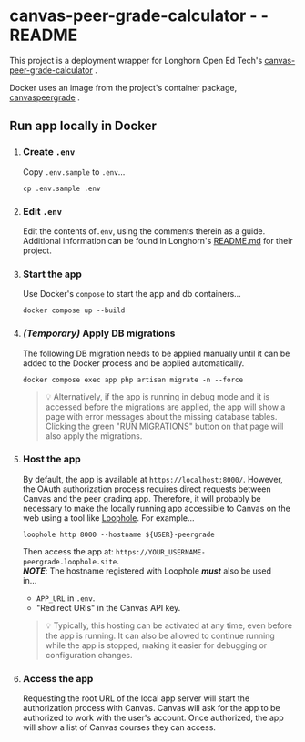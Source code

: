 # canvas-peer-grade-calculator - - README

This project is a deployment wrapper for Longhorn Open Ed Tech's
[canvas-peer-grade-calculator](https://github.com/longhornopen/canvas-peer-grade-calculator)
.

Docker uses an image from the project's container package,
[canvaspeergrade](https://github.com/longhornopen/canvas-peer-grade-calculator/pkgs/container/canvaspeergrade)
.

## Run app locally in Docker

1. ### Create `.env`
   Copy `.env.sample` to `.env`…
    ```shell
    cp .env.sample .env
    ```
2. ### Edit `.env`
   Edit the contents of`.env`, using the comments therein as a guide.
   Additional information can be found in Longhorn's
   [README.md](https://github.com/longhornopen/canvas-peer-grade-calculator/blob/6a2ece08b61a16a28f57d841a0399ca99081cbf4/README.md)
   for their project.
3. ### Start the app
   Use Docker's `compose` to start the app and db containers…
    ```shell
    docker compose up --build
    ```
4. ### _(Temporary)_ Apply DB migrations
   The following DB migration needs to be applied manually until it can be
   added to the Docker process and be applied automatically.
    ```shell
    docker compose exec app php artisan migrate -n --force
    ```

   > 💡 Alternatively, if the app is running in debug mode and it is accessed
   > before the migrations are applied, the app will show a page with
   > error messages about the missing database tables.  Clicking the green
   > "RUN MIGRATIONS" button on that page will also apply the migrations.
5. ### Host the app
   By default, the app is available at `https://localhost:8000/`.  However, the
   OAuth authorization process requires direct requests between Canvas and the
   peer grading app.  Therefore, it will probably be necessary to make the
   locally running app accessible to Canvas on the web using a tool
   like [Loophole](https://loophole.cloud/).  For example…
    ```shell
    loophole http 8000 --hostname ${USER}-peergrade
    ```  
   Then access the app at: `https://YOUR_USERNAME-peergrade.loophole.site`.  
   **_NOTE_**: The hostname registered with Loophole **_must_** also be used  
   in…
    * `APP_URL` in `.env`.
    * "Redirect URIs" in the Canvas API key.

   > 💡 Typically, this hosting can be activated at any time, even before the
   > app is running.  It can also be allowed to continue running while the
   > app is stopped, making it easier for debugging or configuration changes.
6. ### Access the app
   Requesting the root URL of the local app server will start the authorization
   process with Canvas.  Canvas will ask for the app to be authorized to work
   with the user's account.  Once authorized, the app will show a list of
   Canvas courses they can access.
